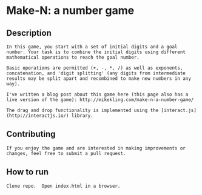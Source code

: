 # Make-N: a number game

## Description
    In this game, you start with a set of initial digits and a goal number. Your task is to combine the initial digits using different mathematical operations to reach the goal number.

    Basic operations are permitted (+, -, *, /) as well as exponents, concatenation, and 'digit splitting' (any digits from intermediate results may be split apart and recombined to make new numbers in any way).

    I've written a blog post about this game here (this page also has a live version of the game): http://mikekling.com/make-n-a-number-game/

    The drag and drop functionality is implemented using the [interact.js](http://interactjs.io/) library.

## Contributing
    If you enjoy the game and are interested in making improvements or changes, feel free to submit a pull request.

## How to run
    Clone repo.  Open index.html in a browser.
